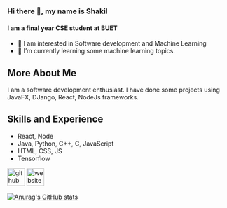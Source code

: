 ### Hi there 👋, my name is Shakil
#### I am a final year CSE student at BUET 
<!-- ![I am a final year CSE student at BUET ](https://arturssmirnovs.github.io/github-profile-readme-generator/images/banner.png)
 -->
- 👀 I am interested in Software development and Machine Learning
- 🔭 I’m currently learning some machine learning topics.

## More About Me
I am a software development enthusiast. I have done some projects using JavaFX, DJango, React, NodeJs frameworks. 

## Skills and Experience
* React, Node
* Java, Python, C++, C, JavaScript
* HTML, CSS, JS
* Tensorflow

[<img src='https://cdn.jsdelivr.net/npm/simple-icons@3.0.1/icons/github.svg' alt='github' height='40'>](https://github.com/Shakil018)  [<img src='https://cdn.jsdelivr.net/npm/simple-icons@3.0.1/icons/icloud.svg' alt='website' height='40'>](https://Shakil018.github.io/)  



<!-- Skills: REACT / JS / NODE / JAVA / Python / HTML / CSS -->
<!-- - 👋 Hi, I’m Shakil from Bangladesh. I am currently studying CSE at Buet.  -->

<!-- - 🌱 I’m currently learning ... 
- 💞️ I’m looking to collaborate on ...
- 📫 How to reach me ...
 -->
[![Anurag's GitHub stats](https://github-readme-stats.vercel.app/api?username=Shakil018)](https://github.com/anuraghazra/github-readme-stats)

<!---
Shakil018/Shakil018 is a ✨ special ✨ repository because its `README.md` (this file) appears on your GitHub profile.
You can click the Preview link to take a look at your changes.
--->
